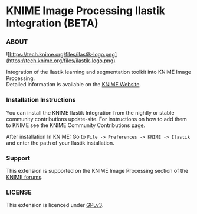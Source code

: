 KNIME Image Processing Ilastik Integration (BETA)
============
### ABOUT
![https://tech.knime.org/files/ilastik-logo.png](https://tech.knime.org/files/ilastik-logo.png)

Integration of the Ilastik learning and segmentation toolkit
 into KNIME Image Processing.    
Detailed information is available on  the [KNIME Website](https://tech.knime.org/book/ilastik-integration).


### Installation Instructions
You can install the KNIME Ilastik Integration from the nightly or stable community contributions update-site.
For instructions on how to add them to KNIME see the KNIME Community Contributions [page](https://tech.knime.org/community).

After installation In KNIME: Go to ``File -> Preferences -> KNIME -> Ilastik`` and enter the path of your Ilastik installation.

### Support
This extension is supported on the KNIME Image Processing section of the [KNIME forums](https://tech.knime.org/forum/knime-image-processing).

### LICENSE
This extension is licenced under [GPLv3](http://www.gnu.org/licenses/gpl-3.0.en.html).
